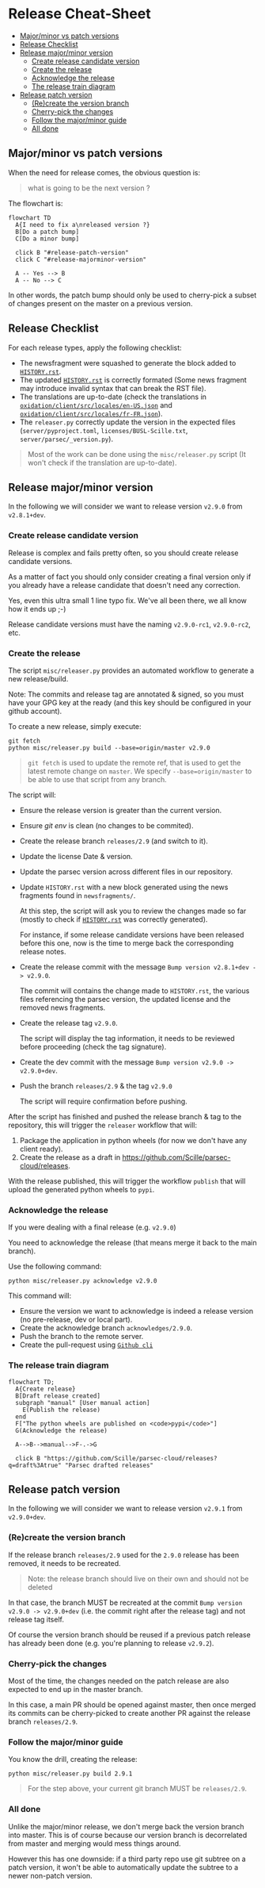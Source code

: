 <!-- Parsec Cloud (https://parsec.cloud) Copyright (c) BUSL-1.1 (eventually AGPL-3.0) 2016-present Scille SAS -->

# Release Cheat-Sheet

- [Major/minor vs patch versions](#majorminor-vs-patch-versions)
- [Release Checklist](#release-checklist)
- [Release major/minor version](#release-majorminor-version)
  - [Create release candidate version](#create-release-candidate-version)
  - [Create the release](#create-the-release)
  - [Acknowledge the release](#acknowledge-the-release)
  - [The release train diagram](#the-release-train-diagram)
- [Release patch version](#release-patch-version)
  - [(Re)create the version branch](#recreate-the-version-branch)
  - [Cherry-pick the changes](#cherry-pick-the-changes)
  - [Follow the major/minor guide](#follow-the-majorminor-guide)
  - [All done](#all-done)

## Major/minor vs patch versions

When the need for release comes, the obvious question is:

> what is going to be the next version ?

The flowchart is:

```mermaid
flowchart TD
  A{I need to fix a\nreleased version ?}
  B[Do a patch bump]
  C[Do a minor bump]

  click B "#release-patch-version"
  click C "#release-majorminor-version"

  A -- Yes --> B
  A -- No --> C
```

In other words, the patch bump should only be used to cherry-pick a subset of
changes present on the master on a previous version.

## Release Checklist

For each release types, apply the following checklist:

- The newsfragment were squashed to generate the block added to [`HISTORY.rst`](/HISTORY.rst).
- The updated [`HISTORY.rst`](/HISTORY.rst) is correctly formated (Some news fragment may introduce invalid syntax that can break the RST file).
- The translations are up-to-date (check the translations in [`oxidation/client/src/locales/en-US.json`](/oxidation/client/src/locales/en-US.json) and [`oxidation/client/src/locales/fr-FR.json`](/client/src/locales/fr-FR.json)).
- The `releaser.py` correctly update the version in the expected files (`server/pyproject.toml`, `licenses/BUSL-Scille.txt`, `server/parsec/_version.py`).

> Most of the work can be done using the `misc/releaser.py` script (It won't check if the translation are up-to-date).

## Release major/minor version

In the following we will consider we want to release version `v2.9.0` from `v2.8.1+dev`.

### Create release candidate version

Release is complex and fails pretty often, so you should create release
candidate versions.

As a matter of fact you should only consider creating a final version only
if you already have a release candidate that doesn't need any correction.

Yes, even this ultra small 1 line typo fix. We've all been there, we all
know how it ends up ;-)

Release candidate versions must have the naming `v2.9.0-rc1`, `v2.9.0-rc2`, etc.

### Create the release

The script `misc/releaser.py` provides an automated workflow to generate a new release/build.

Note: The commits and release tag are annotated & signed, so you must have your GPG key
at the ready (and this key should be configured in your github account).

To create a new release, simply execute:

```shell
git fetch
python misc/releaser.py build --base=origin/master v2.9.0
```

> `git fetch` is used to update the remote ref, that is used to get the latest remote change on `master`.
> We specify `--base=origin/master` to be able to use that script from any branch.

The script will:

- Ensure the release version is greater than the current version.
- Ensure _git env_ is clean (no changes to be commited).
- Create the release branch `releases/2.9` (and switch to it).
- Update the license Date & version.
- Update the parsec version across different files in our repository.
- Update `HISTORY.rst` with a new block generated using the news fragments found in `newsfragments/`.

  At this step, the script will ask you to review the changes made so far (mostly to check if [`HISTORY.rst`](/HISTORY.rst) was correctly generated).

  For instance, if some release candidate versions have been released before this one,
  now is the time to merge back the corresponding release notes.

- Create the release commit with the message `Bump version v2.8.1+dev -> v2.9.0`.

  The commit will contains the change made to `HISTORY.rst`, the various files referencing the parsec version, the updated license and the removed news fragments.

- Create the release tag `v2.9.0`.

  The script will display the tag information, it needs to be reviewed before proceeding (check the tag signature).

- Create the dev commit with the message `Bump version v2.9.0 -> v2.9.0+dev`.

- Push the branch `releases/2.9` & the tag `v2.9.0`

  The script will require confirmation before pushing.

After the script has finished and pushed the release branch & tag to the repository,
this will trigger the `releaser` workflow that will:

1. Package the application in python wheels (for now we don't have any client ready).
2. Create the release as a draft in <https://github.com/Scille/parsec-cloud/releases>.

With the release published, this will trigger the workflow `publish` that will upload the generated python wheels to `pypi`.

### Acknowledge the release

If you were dealing with a final release (e.g. ``v2.9.0``)

You need to acknowledge the release (that means merge it back to the main branch).

Use the following command:

```shell
python misc/releaser.py acknowledge v2.9.0
```

This command will:

- Ensure the version we want to acknowledge is indeed a release version (no pre-release, dev or local part).
- Create the acknowledge branch `acknowledges/2.9.0`.
- Push the branch to the remote server.
- Create the pull-request using [`Github cli`](https://cli.github.com/)

### The release train diagram

```mermaid
flowchart TD;
  A{Create release}
  B[Draft release created]
  subgraph "manual" [User manual action]
    E(Publish the release)
  end
  F["The python wheels are published on <code>pypi</code>"]
  G(Acknowledge the release)

  A-->B-->manual-->F-.->G

  click B "https://github.com/Scille/parsec-cloud/releases?q=draft%3Atrue" "Parsec drafted releases"
```

## Release patch version

In the following we will consider we want to release version ``v2.9.1`` from `v2.9.0+dev`.

### (Re)create the version branch

If the release branch ``releases/2.9`` used for the ``2.9.0`` release has been
removed, it needs to be recreated.

> Note: the release branch should live on their own and should not be deleted

In that case, the branch MUST be recreated at the commit ``Bump version v2.9.0 -> v2.9.0+dev``
(i.e. the commit right after the release tag) and not release tag itself.

Of course the version branch should be reused if a previous patch release has
already been done (e.g. you're planning to release ``v2.9.2``).

### Cherry-pick the changes

Most of the time, the changes needed on the patch release are also expected to
end up in the master branch.

In this case, a main PR should be opened against master, then once merged its commits
can be cherry-picked to create another PR against the release branch `releases/2.9`.

### Follow the major/minor guide

You know the drill, creating the release:

```shell
python misc/releaser.py build 2.9.1
```

> For the step above, your current git branch MUST be `releases/2.9`.

### All done

Unlike the major/minor release, we don't merge back the version branch into master.
This is of course because our version branch is decorrelated from master and merging
would mess things around.

However this has one downside: if a third party repo use git subtree on a patch version,
it won't be able to automatically update the subtree to a newer non-patch version.
